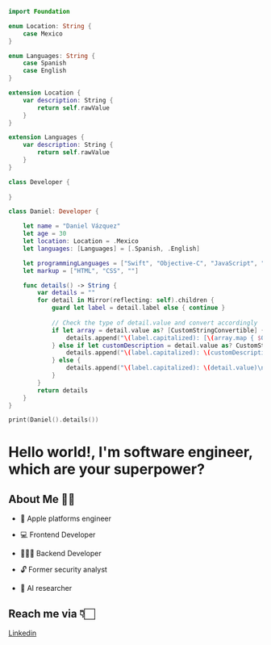 ```swift
import Foundation

enum Location: String {
    case Mexico
}

enum Languages: String {
    case Spanish
    case English
}

extension Location {
    var description: String {
        return self.rawValue
    }
}

extension Languages {
    var description: String {
        return self.rawValue
    }
}

class Developer {
    
}

class Daniel: Developer {

    let name = "Daniel Vázquez"
    let age = 30
    let location: Location = .Mexico
    let languages: [Languages] = [.Spanish, .English]

    let programmingLanguages = ["Swift", "Objective-C", "JavaScript", "Python"]
    let markup = ["HTML", "CSS", ""]

    func details() -> String {
        var details = ""
        for detail in Mirror(reflecting: self).children {
            guard let label = detail.label else { continue }
            
            // Check the type of detail.value and convert accordingly
            if let array = detail.value as? [CustomStringConvertible] {
                details.append("\(label.capitalized): [\(array.map { $0.description }.joined(separator: ", "))]\n")
            } else if let customDescription = detail.value as? CustomStringConvertible {
                details.append("\(label.capitalized): \(customDescription.description)\n")
            } else {
                details.append("\(label.capitalized): \(detail.value)\n")
            }
        }
        return details
    }
}

print(Daniel().details())
```

# Hello world!, I'm software engineer, which are your superpower?

## About Me 🙌🏻

* 📱  Apple platforms engineer

* 💻  Frontend Developer

* 👨🏻‍💻  Backend Developer

* 🔓  Former security analyst

* 🤖  AI researcher


## Reach me via 👇🏻

[Linkedin ](https://www.linkedin.com/in/jdanvz/)

